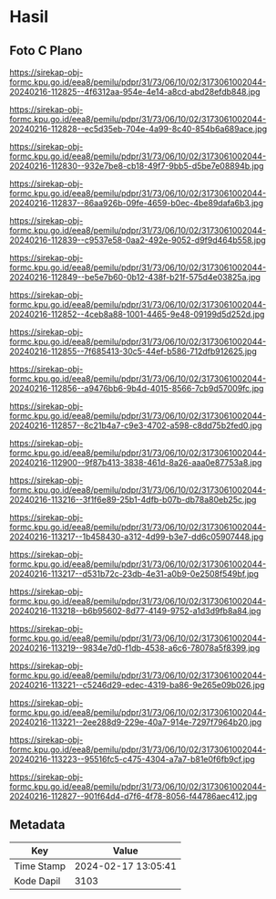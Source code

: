 # Hasil

## Foto C Plano

https://sirekap-obj-formc.kpu.go.id/eea8/pemilu/pdpr/31/73/06/10/02/3173061002044-20240216-112825--4f6312aa-954e-4e14-a8cd-abd28efdb848.jpg

https://sirekap-obj-formc.kpu.go.id/eea8/pemilu/pdpr/31/73/06/10/02/3173061002044-20240216-112828--ec5d35eb-704e-4a99-8c40-854b6a689ace.jpg

https://sirekap-obj-formc.kpu.go.id/eea8/pemilu/pdpr/31/73/06/10/02/3173061002044-20240216-112830--932e7be8-cb18-49f7-9bb5-d5be7e08894b.jpg

https://sirekap-obj-formc.kpu.go.id/eea8/pemilu/pdpr/31/73/06/10/02/3173061002044-20240216-112837--86aa926b-09fe-4659-b0ec-4be89dafa6b3.jpg

https://sirekap-obj-formc.kpu.go.id/eea8/pemilu/pdpr/31/73/06/10/02/3173061002044-20240216-112839--c9537e58-0aa2-492e-9052-d9f9d464b558.jpg

https://sirekap-obj-formc.kpu.go.id/eea8/pemilu/pdpr/31/73/06/10/02/3173061002044-20240216-112849--be5e7b60-0b12-438f-b21f-575d4e03825a.jpg

https://sirekap-obj-formc.kpu.go.id/eea8/pemilu/pdpr/31/73/06/10/02/3173061002044-20240216-112852--4ceb8a88-1001-4465-9e48-09199d5d252d.jpg

https://sirekap-obj-formc.kpu.go.id/eea8/pemilu/pdpr/31/73/06/10/02/3173061002044-20240216-112855--7f685413-30c5-44ef-b586-712dfb912625.jpg

https://sirekap-obj-formc.kpu.go.id/eea8/pemilu/pdpr/31/73/06/10/02/3173061002044-20240216-112856--a9476bb6-9b4d-4015-8566-7cb9d57009fc.jpg

https://sirekap-obj-formc.kpu.go.id/eea8/pemilu/pdpr/31/73/06/10/02/3173061002044-20240216-112857--8c21b4a7-c9e3-4702-a598-c8dd75b2fed0.jpg

https://sirekap-obj-formc.kpu.go.id/eea8/pemilu/pdpr/31/73/06/10/02/3173061002044-20240216-112900--9f87b413-3838-461d-8a26-aaa0e87753a8.jpg

https://sirekap-obj-formc.kpu.go.id/eea8/pemilu/pdpr/31/73/06/10/02/3173061002044-20240216-113216--3f1f6e89-25b1-4dfb-b07b-db78a80eb25c.jpg

https://sirekap-obj-formc.kpu.go.id/eea8/pemilu/pdpr/31/73/06/10/02/3173061002044-20240216-113217--1b458430-a312-4d99-b3e7-dd6c05907448.jpg

https://sirekap-obj-formc.kpu.go.id/eea8/pemilu/pdpr/31/73/06/10/02/3173061002044-20240216-113217--d531b72c-23db-4e31-a0b9-0e2508f549bf.jpg

https://sirekap-obj-formc.kpu.go.id/eea8/pemilu/pdpr/31/73/06/10/02/3173061002044-20240216-113218--b6b95602-8d77-4149-9752-a1d3d9fb8a84.jpg

https://sirekap-obj-formc.kpu.go.id/eea8/pemilu/pdpr/31/73/06/10/02/3173061002044-20240216-113219--9834e7d0-f1db-4538-a6c6-78078a5f8399.jpg

https://sirekap-obj-formc.kpu.go.id/eea8/pemilu/pdpr/31/73/06/10/02/3173061002044-20240216-113221--c5246d29-edec-4319-ba86-9e265e09b026.jpg

https://sirekap-obj-formc.kpu.go.id/eea8/pemilu/pdpr/31/73/06/10/02/3173061002044-20240216-113221--2ee288d9-229e-40a7-914e-7297f7964b20.jpg

https://sirekap-obj-formc.kpu.go.id/eea8/pemilu/pdpr/31/73/06/10/02/3173061002044-20240216-113223--95516fc5-c475-4304-a7a7-b81e0f6fb9cf.jpg

https://sirekap-obj-formc.kpu.go.id/eea8/pemilu/pdpr/31/73/06/10/02/3173061002044-20240216-112827--901f64d4-d7f6-4f78-8056-f44786aec412.jpg


## Metadata

| Key        | Value               |
| ---------- | ------------------- |
| Time Stamp | 2024-02-17 13:05:41 |
| Kode Dapil | 3103                |



